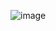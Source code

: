 ![image](https://github.com/rxaviersantos/BootcampWEX/assets/85380530/4bfeea24-65ee-47a8-b893-7defb5f0c4d8)